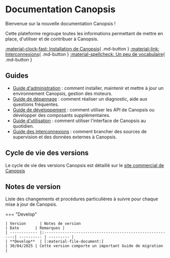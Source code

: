 # Documentation Canopsis

Bienvenue sur la nouvelle documentation Canopsis !

Cette plateforme regroupe toutes les informations permettant de mettre en place, d'utiliser et de contribuer à Canopsis.


[:material-clock-fast: Installation de Canopsis](guide-administration/installation/index.md){ .md-button }
[:material-link: Interconnexions](interconnexions/index.md){ .md-button }
[:material-spellcheck: Un peu de vocabulaire](guide-utilisation/vocabulaire/index.md){ .md-button }

## Guides

*  [Guide d'administration](guide-administration/index.md) : comment installer, maintenir et mettre à jour un environnement Canopsis, gestion des moteurs.
*  [Guide de dépannage](guide-de-depannage/index.md) : comment réaliser un diagnostic, aide aux questions fréquentes.
*  [Guide de développement](guide-developpement/index.md) : comment utiliser les API de Canopsis ou développer des composants supplémentaires.
*  [Guide d'utilisation](guide-utilisation/index.md) : comment utiliser l'interface de Canopsis au quotidien.
*  [Guide des interconnexions](interconnexions/index.md) : comment brancher des sources de supervision et des données externes à Canopsis.

## Cycle de vie des versions

Le cycle de vie des versions Canopsis est détaillé sur le [site commercial de Canopsis](https://www.canopsis.fr/cycle-de-vie-des-versions-canopsis/)

## Notes de version

Liste des changements et procédures particulières à suivre pour chaque mise à jour de Canopsis.

=== "Develop"

    | Version      | Notes de version                                         | Date       | Remarques |
    | ------------ |:--------------------------------------------------------:| ---------- | --------- |
    | **Develop**  | [:material-file-document:]                               | 30/04/2025 | Cette version comporte un important Guide de migration |

